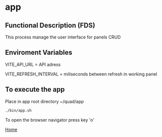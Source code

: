 # app

## Functional Description (FDS)

This process manage the user interface for panels CRUD

## Enviroment Variables

VITE_API_URL = API adress

VITE_REFRESH_INTERVAL = miliseconds between refresh in working panel

## To execute the app

Place in app root directory ~/quad/app

```sh
./bin/app.sh
```
To open the browser navigator press key 'o'

[Home](../doc/README.md)